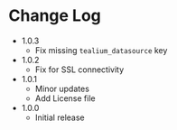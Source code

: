 # Change Log
- 1.0.3
  - Fix missing `tealium_datasource` key
- 1.0.2
  - Fix for SSL connectivity
- 1.0.1
	- Minor updates
	- Add License file
- 1.0.0
	- Initial release
